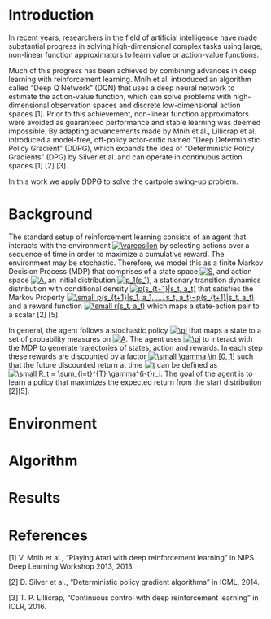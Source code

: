 # Introduction
In recent years, researchers in the field of artificial intelligence have made substantial progress in solving 
high-dimensional complex tasks using large, non-linear function approximators to learn value or action-value functions. 

Much of this progress has been achieved by combining advances in deep learning with reinforcement learning. Mnih et al. 
introduced an algorithm called “Deep Q Network” (DQN) that uses a deep neural network to estimate the action-value 
function, which can solve problems with high-dimensional observation spaces and discrete low-dimensional action spaces 
[1]. Prior to this achievement, non-linear function approximators were avoided as guaranteed performance and stable 
learning was deemed impossible. By adapting advancements made by Mnih et al., Lillicrap et al. introduced a model-free, 
off-policy actor-critic named “Deep Deterministic Policy Gradient” (DDPG), which expands the idea of 
“Deterministic Policy Gradients” (DPG) by Silver et al. and can operate in continuous action spaces [1] [2] [3].

In this work we apply DDPG to solve the cartpole swing-up problem.

# Background
The standard setup of reinforcement learning consists of an agent that interacts with 
the environment <a href="https://www.codecogs.com/eqnedit.php?latex=\inline&space;\dpi{100}&space;\bg_white&space;\varepsilon" target="_blank"><img src="https://latex.codecogs.com/svg.latex?\inline&space;\dpi{100}&space;\bg_white&space;\varepsilon" title="\varepsilon" /></a> by selecting actions over a sequence of time in order to maximize a cumulative reward. The environment 
may be stochastic. Therefore, we model this as a finite Markov Decision Process (MDP) that comprises of a state space <a href="https://www.codecogs.com/eqnedit.php?latex=\inline&space;\dpi{100}&space;\bg_white&space;S" target="_blank"><img src="https://latex.codecogs.com/svg.latex?\inline&space;\dpi{100}&space;\bg_white&space;S" title="S" /></a>, 
and action space <a href="https://www.codecogs.com/eqnedit.php?latex=\inline&space;\dpi{100}&space;\bg_white&space;A" target="_blank"><img src="https://latex.codecogs.com/svg.latex?\inline&space;\dpi{100}&space;\bg_white&space;A" title="A" /></a>, an initial distribution <a href="https://www.codecogs.com/eqnedit.php?latex=\inline&space;\dpi{100}&space;\bg_white&space;p_1(s_1)" target="_blank"><img src="https://latex.codecogs.com/svg.latex?\inline&space;\dpi{100}&space;\bg_white&space;\small&space;p_1(s_1)" title="p_1(s_1)" /></a>, a stationary transition dynamics distribution with conditional density 
<a href="https://www.codecogs.com/eqnedit.php?latex=\inline&space;\dpi{100}&space;\bg_white&space;p(s_{t&plus;1}|s_t,&space;a_t)" target="_blank"><img src="https://latex.codecogs.com/svg.latex?\inline&space;\dpi{100}&space;\bg_white&space;\small&space;p(s_{t&plus;1}|s_t,&space;a_t)" title="p(s_{t+1}|s_t, a_t)" /></a>
that satisfies the Markov Property <a href="https://www.codecogs.com/eqnedit.php?latex=\inline&space;\dpi{100}&space;\bg_white&space;\small&space;p(s_{t&plus;1}|s_1,&space;a_1,&space;...,&space;s_t,&space;a_t)=p(s_{t&plus;1}|s_t,&space;a_t)" target="_blank"><img src="https://latex.codecogs.com/svg.latex?\inline&space;\dpi{100}&space;\bg_white&space;\small&space;p(s_{t&plus;1}|s_1,&space;a_1,&space;...,&space;s_t,&space;a_t)=p(s_{t&plus;1}|s_t,&space;a_t)" title="\small p(s_{t+1}|s_1, a_1, ..., s_t, a_t)=p(s_{t+1}|s_t, a_t)" /></a> and a reward function <a href="https://www.codecogs.com/eqnedit.php?latex=\inline&space;\dpi{100}&space;\bg_white&space;\small&space;r(s_t,&space;a_t)" target="_blank"><img src="https://latex.codecogs.com/svg.latex?\inline&space;\dpi{100}&space;\bg_white&space;\small&space;r(s_t,&space;a_t)" title="\small r(s_t, a_t)" /></a>
which maps a state-action pair to a scalar [2] [5].

In general, the agent follows a stochastic policy <a href="https://www.codecogs.com/eqnedit.php?latex=\inline&space;\dpi{100}&space;\bg_white&space;\pi" target="_blank"><img src="https://latex.codecogs.com/svg.latex?\inline&space;\dpi{100}&space;\bg_white&space;\pi" title="\pi" /></a>
that maps a state to a set of probability measures on <a href="https://www.codecogs.com/eqnedit.php?latex=\inline&space;\dpi{100}&space;\bg_white&space;A" target="_blank"><img src="https://latex.codecogs.com/svg.latex?\inline&space;\dpi{100}&space;\bg_white&space;A" title="A" /></a>. The agent uses <a href="https://www.codecogs.com/eqnedit.php?latex=\inline&space;\dpi{100}&space;\bg_white&space;\pi" target="_blank"><img src="https://latex.codecogs.com/svg.latex?\inline&space;\dpi{100}&space;\bg_white&space;\pi" title="\pi" /></a>
to interact with the MDP to generate trajectories of states, action and rewards. In each step these rewards are discounted by a factor <a href="https://www.codecogs.com/eqnedit.php?latex=\inline&space;\dpi{100}&space;\bg_white&space;\small&space;\gamma&space;\in&space;[0,&space;1]" target="_blank"><img src="https://latex.codecogs.com/svg.latex?\inline&space;\dpi{100}&space;\bg_white&space;\small&space;\gamma&space;\in&space;[0,&space;1]" title="\small \gamma \in [0, 1]" /></a>
such that the future discounted return at time <a href="https://www.codecogs.com/eqnedit.php?latex=\inline&space;\dpi{100}&space;\bg_white&space;t" target="_blank"><img src="https://latex.codecogs.com/svg.latex?\inline&space;\dpi{100}&space;\bg_white&space;t" title="t" /></a> can be defined as <a href="https://www.codecogs.com/eqnedit.php?latex=\inline&space;\dpi{100}&space;\bg_white&space;\small&space;R_t&space;=&space;\sum_{i=t}^{T}&space;\gamma^{i-t}r_i" target="_blank"><img src="https://latex.codecogs.com/svg.latex?\inline&space;\dpi{100}&space;\bg_white&space;\small&space;R_t&space;=&space;\sum_{i=t}^{T}&space;\gamma^{i-t}r_i" title="\small R_t = \sum_{i=t}^{T} \gamma^{i-t}r_i" /></a>.
The goal of the agent is to learn a policy that maximizes the expected return from the start distribution
[2][5].

# Environment

# Algorithm

# Results 

# References
[1] V. Mnih et al., “Playing Atari with deep reinforcement learning” in NIPS Deep Learning Workshop 2013, 2013.

[2] D. Silver et al., “Deterministic policy gradient algorithms” in ICML, 2014.

[3] T. P. Lillicrap, “Continuous control with deep reinforcement learning” in ICLR, 2016.
